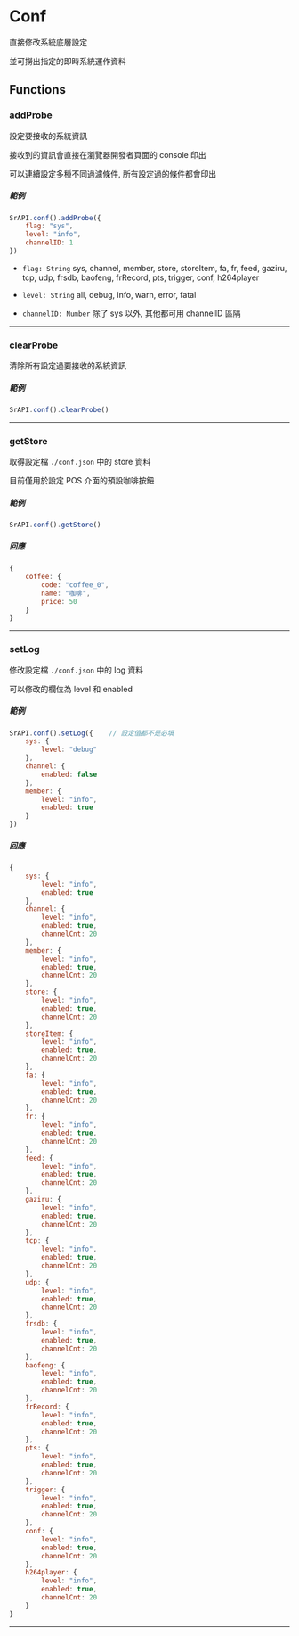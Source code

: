 # Conf

直接修改系統底層設定

並可撈出指定的即時系統運作資料

## Functions

### addProbe

設定要接收的系統資訊

接收到的資訊會直接在瀏覽器開發者頁面的 console 印出

可以連續設定多種不同過濾條件, 所有設定過的條件都會印出

##### 範例

```javascript
SrAPI.conf().addProbe({
    flag: "sys",
    level: "info",
    channelID: 1
})
```

- `flag: String` sys, channel, member, store, storeItem, fa, fr, feed, gaziru, tcp, udp, frsdb, baofeng, frRecord, pts, trigger, conf, h264player

- `level: String` all, debug, info, warn, error, fatal

- `channelID: Number` 除了 sys 以外, 其他都可用 channelID 區隔

---

### clearProbe

清除所有設定過要接收的系統資訊

##### 範例

```javascript
SrAPI.conf().clearProbe()
```

---

### getStore

取得設定檔 `./conf.json` 中的 store 資料

目前僅用於設定 POS 介面的預設咖啡按鈕

##### 範例

```javascript
SrAPI.conf().getStore()
```

##### 回應

```javascript
{
    coffee: {
        code: "coffee_0",
        name: "咖啡",
        price: 50
    }
}
```

---

### setLog

修改設定檔 `./conf.json` 中的 log 資料

可以修改的欄位為 level 和 enabled

##### 範例

```javascript
SrAPI.conf().setLog({    // 設定值都不是必填
    sys: {
        level: "debug"
    },
    channel: {
        enabled: false
    },
    member: {
        level: "info",
        enabled: true
    }
})
```

##### 回應

```javascript
{
    sys: {
        level: "info",
        enabled: true
    },
    channel: {
        level: "info",
        enabled: true,
        channelCnt: 20
    },
    member: {
        level: "info",
        enabled: true,
        channelCnt: 20
    },
    store: {
        level: "info",
        enabled: true,
        channelCnt: 20
    },
    storeItem: {
        level: "info",
        enabled: true,
        channelCnt: 20
    },
    fa: {
        level: "info",
        enabled: true,
        channelCnt: 20
    },
    fr: {
        level: "info",
        enabled: true,
        channelCnt: 20
    },
    feed: {
        level: "info",
        enabled: true,
        channelCnt: 20
    },
    gaziru: {
        level: "info",
        enabled: true,
        channelCnt: 20
    },
    tcp: {
        level: "info",
        enabled: true,
        channelCnt: 20
    },
    udp: {
        level: "info",
        enabled: true,
        channelCnt: 20
    },
    frsdb: {
        level: "info",
        enabled: true,
        channelCnt: 20
    },
    baofeng: {
        level: "info",
        enabled: true,
        channelCnt: 20
    },
    frRecord: {
        level: "info",
        enabled: true,
        channelCnt: 20
    },
    pts: {
        level: "info",
        enabled: true,
        channelCnt: 20
    },
    trigger: {
        level: "info",
        enabled: true,
        channelCnt: 20
    },
    conf: {
        level: "info",
        enabled: true,
        channelCnt: 20
    },
    h264player: {
        level: "info",
        enabled: true,
        channelCnt: 20
    }
}
```

---

